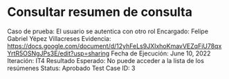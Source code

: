 # Consultar resumen de consulta

Caso de prueba: El usuario se autentica con otro rol
Encargado: Felipe Gabriel Yépez Villacreses
Evidencia: https://docs.google.com/document/d/12yhFeLs9JXIxhoKmavVEZqFiU78qxYrtR5OSNgJPs3E/edit?usp=sharing
Fecha de Ejecución: June 10, 2022
Iteración: IT4
Resultado Esperado: No puede acceder a la lista de los resúmenes
Status: Aprobado
Test Case ID: 3